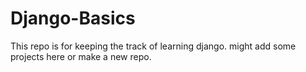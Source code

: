# Django-Basics
This repo is for keeping the track of learning django. might add some projects here or make a new repo.
